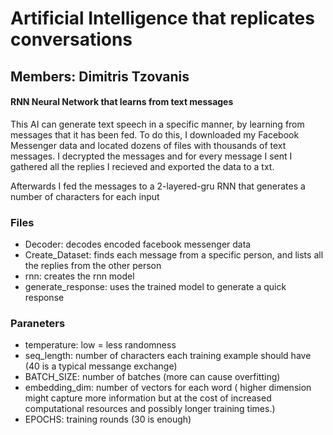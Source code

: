 # Artificial Intelligence that replicates conversations

## Members: Dimitris Tzovanis

#### RNN Neural Network that learns from text messages

This AI can generate text speech in a specific manner, by learning from messages that it has been fed.
To do this, I downloaded my Facebook Messenger data and located dozens of files with thousands of text messages.
I decrypted the messages and for every message I sent I gathered all the replies I recieved and exported the data to a txt.

Afterwards I fed the messages to a 2-layered-gru RNN that generates a number of characters for each input

### Files

- Decoder: decodes encoded facebook messenger data
- Create_Dataset: finds each message from a specific person, and lists all the replies from the other person
- rnn: creates the rnn model
- generate_response: uses the trained model to generate a quick response


### Paraneters

- temperature: low = less randomness
- seq_length: number of characters each training example should have (40 is a typical messange exchange)
- BATCH_SIZE: number of batches (more can cause overfitting)
- embedding_dim: number of vectors for each word ( higher dimension might capture more information but at the cost of increased computational resources and possibly longer training times.)
- EPOCHS: training rounds (30 is enough)

